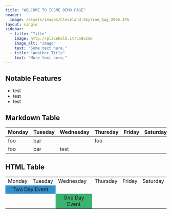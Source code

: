 ```yaml
---
title: "WELCOME TO ICSME DEMO PAGE"
header:
  image: /assets/images/Cleveland_Skyline_Aug_2006.JPG
layout: single
sidebar:
  - title: "Title"
    image: http://placehold.it/350x250
    image_alt: "image"
    text: "Some text here."
  - title: "Another Title"
    text: "More text here."
---
```


## Notable Features
- test
- test
- test

## Markdown Table

| Monday | Tuesday | Wednesday | Thursday | Friday | Saturday | Sunday |
|--------|---------|-----------|----------|--------|----------|--------|
|  foo   |   bar   |           |   foo    |        |          |        |
|  foo   |   bar   |   test    |          |        |          |        |

## HTML Table
<table>
  <tr>
    <td>Monday</td>
    <td>Tuesday</td>
    <td>Wednesday</td>
    <td>Thursday</td>
    <td>Friday</td>
    <td>Saturday</td>
  </tr>
  <tr>
    <td style="text-align:center; background-color:#3090C7" colspan="2">Two Day Event</td>
  </tr>
  <tr>
  </tr>
  <tr>
    <td></td>
    <td></td>
    <td style="text-align:center; background-color:#3CB371">One Day Event</td>
    <td></td>
    <td></td>
    <td></td>
  </tr>
</table>